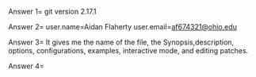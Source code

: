 Answer 1= git version 2.17.1

Answer 2= user.name=Aidan Flaherty
	user.email=af674321@ohio.edu

Answer 3= It gives me the name of the file, the Synopsis,description, options, configurations, examples, interactive mode, and editing patches.

Answer 4=




